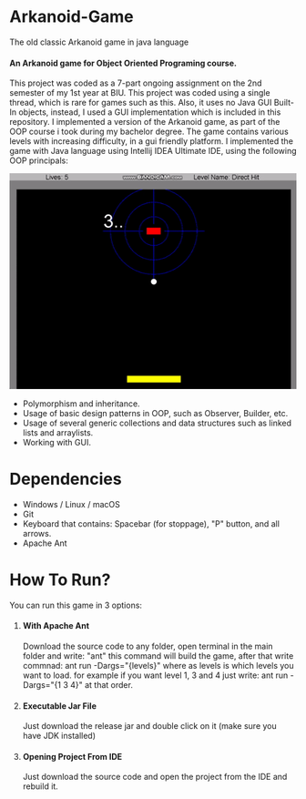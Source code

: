 # Arkanoid-Game
The old classic Arkanoid game in java language
<h4>An Arkanoid game for Object Oriented Programing course.</h4>
<p>This project was coded as a 7-part ongoing assignment on the 2nd semester of my 1st year at BIU. This project was coded using a single thread, which is rare for games such as this. Also, it uses no Java GUI Built-In objects, instead, I used a GUI implementation which is included in this repository. I implemented a version of the Arkanoid game, as part of the OOP course i took during my bachelor degree.
The game contains various levels with increasing difficulty, in a gui friendly platform.
I implemented the game with Java language using Intellij IDEA Ultimate IDE, using the following OOP principals:</p>

<img src="./arkanoid.gif">

<ul>
  <li>Polymorphism and inheritance.</li>
  <li>Usage of basic design patterns in OOP, such as Observer, Builder, etc.</li>
  <li>Usage of several generic collections and data structures such as linked lists and arraylists.</li>
  <li>Working with GUI.</li>
</ul>

<h1>Dependencies</h1>

<ul>
  <li>Windows / Linux / macOS</li>
  <li>Git</li>
  <li>Keyboard that contains: Spacebar (for stoppage), "P" button, and all arrows.</li>
  <li>Apache Ant</li>
</ul>

<h1> How To Run? </h1>
<p>You can run this game in 3 options:</p>
<ol>
  <li><h4>With Apache Ant</h4>Download the source code to any folder, open terminal in the main folder and write: "ant" 
  this command will build the game, after that write commnad: ant run -Dargs="{levels}" where as levels is which levels you want to load. for example 
  if you want level 1, 3 and 4 just write: ant run -Dargs="{1 3 4}" at that order.</li>
  <li><h4>Executable Jar File</h4> Just download the release jar and double click on it (make sure you have JDK installed)</li>
  <li><h4>Opening Project From IDE</h4> Just download the source code and open the project from the IDE and rebuild it.</li>
</ol>
